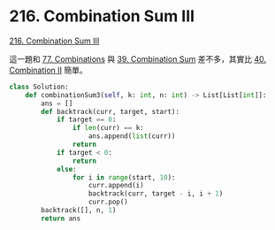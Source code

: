 # 216. Combination Sum III

[216. Combination Sum III](https://leetcode.com/problems/combination-sum-iii/)

這一題和 [77. Combinations](../combinations.md) 與 [39. Combination Sum](./) 差不多，其實比 [40. Combination II](combination-sum-ii.md) 簡單。

```python
class Solution:
    def combinationSum3(self, k: int, n: int) -> List[List[int]]:
        ans = []
        def backtrack(curr, target, start):
            if target == 0:
                if len(curr) == k:
                    ans.append(list(curr))
                return
            if target < 0:
                return
            else:
                for i in range(start, 10):
                    curr.append(i)
                    backtrack(curr, target - i, i + 1)
                    curr.pop()
        backtrack([], n, 1)
        return ans
```

